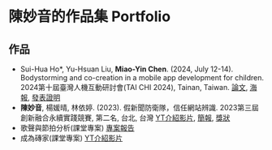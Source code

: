 # 陳妙音的作品集 Portfolio

## 作品
- Sui-Hua Ho*, Yu-Hsuan Liu, **Miao-Yin Chen**. (2024, July 12-14). Bodystorming and co-creation in a mobile app development for children. 2024第十屆臺灣人機互動研討會(TAI CHI 2024), Tainan, Taiwan.
  [論文](TAICHI2024Paper.pdf), [海報](TAICHI2024Poster.pdf), [發表證明](TAICHI2024Certificate)
- **陳妙音**, 楊媛晴, 林依婷. (2023). 假新聞防衛隊，信任網站辨識. 2023第三屆創新融合永續實踐競賽, 第二名, 台北, 台灣
  [YT介紹影片](https://youtu.be/C-N3vOHr2Bk), [簡報](2023FakeNewsPPT.pdf), [獎狀](2023FakeNewsCompetitionCertificate.pdf)
- 歌聲與節拍分析(課堂專案)
  [專案報告](Course_MusicAnalysis.pdf)
- 成為磚家(課堂專案)
  [YT介紹影片](https://youtu.be/U479OtfxdCY)
